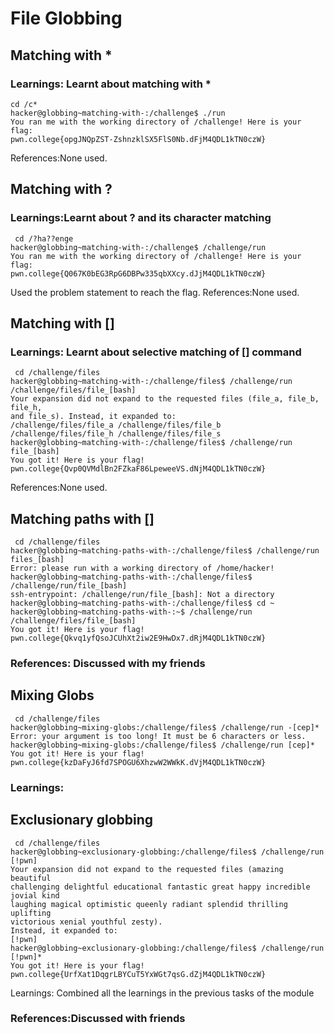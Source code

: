# File Globbing 

## Matching with *
### Learnings: Learnt about matching with *
```
cd /c*
hacker@globbing~matching-with-:/challenge$ ./run
You ran me with the working directory of /challenge! Here is your flag:
pwn.college{opgJNQpZST-ZshnzklSX5FlS0Nb.dFjM4QDL1kTN0czW}
```
References:None used.






## Matching with ?
### Learnings:Learnt about ? and its character matching
```
 cd /?ha??enge
hacker@globbing~matching-with-:/challenge$ /challenge/run
You ran me with the working directory of /challenge! Here is your flag:
pwn.college{Q067K0bEG3RpG6DBPw335qbXXcy.dJjM4QDL1kTN0czW}
```
Used the problem statement to reach the flag.
References:None used.
## Matching with []
### Learnings: Learnt about selective matching of [] command
```
 cd /challenge/files
hacker@globbing~matching-with-:/challenge/files$ /challenge/run /challenge/files/file_[bash]
Your expansion did not expand to the requested files (file_a, file_b, file_h,
and file_s). Instead, it expanded to:
/challenge/files/file_a /challenge/files/file_b /challenge/files/file_h /challenge/files/file_s
hacker@globbing~matching-with-:/challenge/files$ /challenge/run file_[bash]
You got it! Here is your flag!
pwn.college{Qvp0QVMdlBn2FZkaF86LpeweeVS.dNjM4QDL1kTN0czW}
```
References:None used.

## Matching paths with []


```
 cd /challenge/files
hacker@globbing~matching-paths-with-:/challenge/files$ /challenge/run files_[bash]
Error: please run with a working directory of /home/hacker!
hacker@globbing~matching-paths-with-:/challenge/files$ /challenge/run/file_[bash]
ssh-entrypoint: /challenge/run/file_[bash]: Not a directory
hacker@globbing~matching-paths-with-:/challenge/files$ cd ~
hacker@globbing~matching-paths-with-:~$ /challenge/run /challenge/files/file_[bash]
You got it! Here is your flag!
pwn.college{Qkvq1yfQsoJCUhXt2iw2E9HwDx7.dRjM4QDL1kTN0czW}
```
### References: Discussed with my friends

## Mixing Globs
```
 cd /challenge/files
hacker@globbing~mixing-globs:/challenge/files$ /challenge/run -[cep]*
Error: your argument is too long! It must be 6 characters or less.
hacker@globbing~mixing-globs:/challenge/files$ /challenge/run [cep]*
You got it! Here is your flag!
pwn.college{kzDaFyJ6fd7SPOGU6XhzwW2WWkK.dVjM4QDL1kTN0czW}
```
### Learnings: 

## Exclusionary globbing 
```
 cd /challenge/files
hacker@globbing~exclusionary-globbing:/challenge/files$ /challenge/run [!pwn]
Your expansion did not expand to the requested files (amazing beautiful
challenging delightful educational fantastic great happy incredible jovial kind
laughing magical optimistic queenly radiant splendid thrilling uplifting
victorious xenial youthful zesty).
Instead, it expanded to:
[!pwn]
hacker@globbing~exclusionary-globbing:/challenge/files$ /challenge/run [!pwn]*
You got it! Here is your flag!
pwn.college{UrfXat1DqgrLBYCuT5YxWGt7qsG.dZjM4QDL1kTN0czW}
```
Learnings: Combined all the learnings in the previous tasks of the module
### References:Discussed with friends



